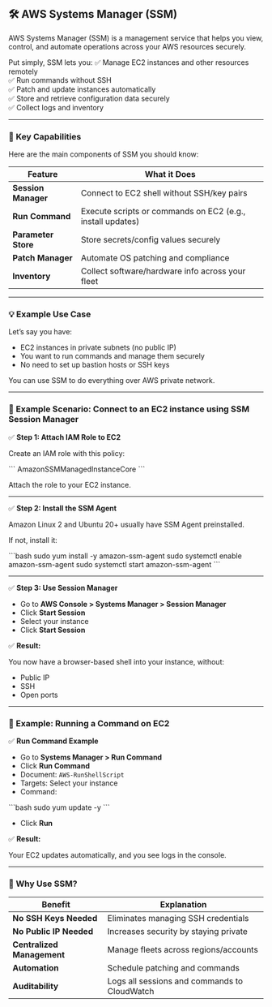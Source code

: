 
## 🛠️ AWS Systems Manager (SSM)

AWS Systems Manager (SSM) is a management service that helps you view, control, and automate operations across your AWS resources securely.

Put simply, SSM lets you:
✅ Manage EC2 instances and other resources remotely  
✅ Run commands without SSH  
✅ Patch and update instances automatically  
✅ Store and retrieve configuration data securely  
✅ Collect logs and inventory

---

### 🌟 Key Capabilities

Here are the main components of SSM you should know:

| Feature            | What it Does                                        |
|--------------------|-----------------------------------------------------|
| **Session Manager** | Connect to EC2 shell without SSH/key pairs          |
| **Run Command**     | Execute scripts or commands on EC2 (e.g., install updates) |
| **Parameter Store** | Store secrets/config values securely               |
| **Patch Manager**   | Automate OS patching and compliance                |
| **Inventory**       | Collect software/hardware info across your fleet   |

---

### 💡 Example Use Case

Let’s say you have:

- EC2 instances in private subnets (no public IP)
- You want to run commands and manage them securely
- No need to set up bastion hosts or SSH keys

You can use SSM to do everything over AWS private network.

---

### 🧪 Example Scenario: Connect to an EC2 instance using SSM Session Manager

✅ **Step 1: Attach IAM Role to EC2**

Create an IAM role with this policy:

\`\`\`
AmazonSSMManagedInstanceCore
\`\`\`

Attach the role to your EC2 instance.

---

✅ **Step 2: Install the SSM Agent**

Amazon Linux 2 and Ubuntu 20+ usually have SSM Agent preinstalled.

If not, install it:

\`\`\`bash
sudo yum install -y amazon-ssm-agent
sudo systemctl enable amazon-ssm-agent
sudo systemctl start amazon-ssm-agent
\`\`\`

---

✅ **Step 3: Use Session Manager**

- Go to **AWS Console > Systems Manager > Session Manager**
- Click **Start Session**
- Select your instance
- Click **Start Session**

✅ **Result:**

You now have a browser-based shell into your instance, without:

- Public IP
- SSH
- Open ports

---

### 📜 Example: Running a Command on EC2

✅ **Run Command Example**

- Go to **Systems Manager > Run Command**
- Click **Run Command**
- Document: `AWS-RunShellScript`
- Targets: Select your instance
- Command:

\`\`\`bash
sudo yum update -y
\`\`\`

- Click **Run**

✅ **Result:**

Your EC2 updates automatically, and you see logs in the console.

---

### 🎯 Why Use SSM?

| Benefit                 | Explanation                                     |
|-------------------------|-------------------------------------------------|
| **No SSH Keys Needed**  | Eliminates managing SSH credentials             |
| **No Public IP Needed** | Increases security by staying private           |
| **Centralized Management** | Manage fleets across regions/accounts        |
| **Automation**          | Schedule patching and commands                  |
| **Auditability**        | Logs all sessions and commands to CloudWatch    |

